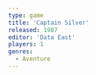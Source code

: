 ```yaml
---
type: game
title: 'Captain Silver'
released: 1987
editor: 'Data East'
players: 1
genres:
  - Aventure
---
```

